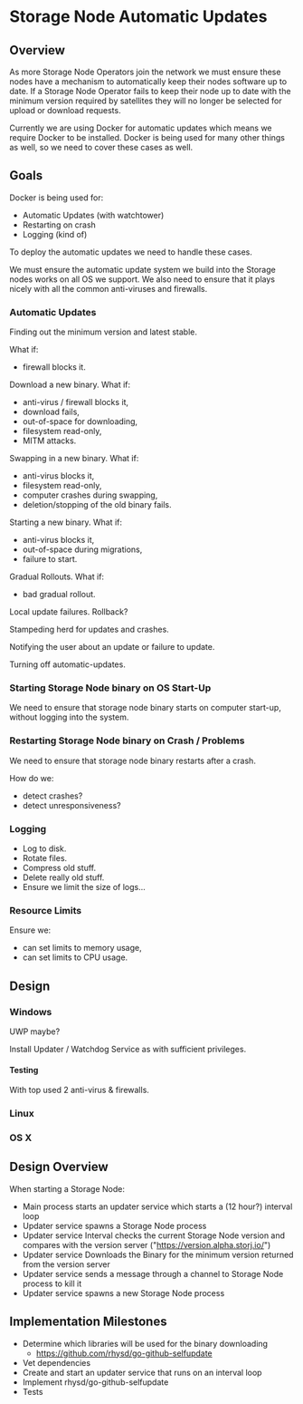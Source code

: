 # Storage Node Automatic Updates

## Overview

As more Storage Node Operators join the network we must ensure these nodes have a mechanism to automatically keep their nodes software up to date.
If a Storage Node Operator fails to keep their node up to date with the minimum version required by satellites they will no longer be selected for upload or download requests.

Currently we are using Docker for automatic updates which means we require Docker to be installed.
Docker is being used for many other things as well, so we need to cover these cases as well.

## Goals

Docker is being used for:

* Automatic Updates (with watchtower)
* Restarting on crash
* Logging (kind of)

To deploy the automatic updates we need to handle these cases.

We must ensure the automatic update system we build into the Storage nodes works on all OS we support. We also need to ensure that it plays nicely with all the common anti-viruses and firewalls.

### Automatic Updates

Finding out the minimum version and latest stable.

What if:
* firewall blocks it.

Download a new binary.
What if:
* anti-virus / firewall blocks it,
* download fails,
* out-of-space for downloading,
* filesystem read-only,
* MITM attacks.

Swapping in a new binary. 
What if:
* anti-virus blocks it,
* filesystem read-only,
* computer crashes during swapping,
* deletion/stopping of the old binary fails.

Starting a new binary.
What if:
* anti-virus blocks it,
* out-of-space during migrations,
* failure to start.

Gradual Rollouts.
What if:
* bad gradual rollout.

Local update failures. Rollback?

Stampeding herd for updates and crashes.

Notifying the user about an update or failure to update.

Turning off automatic-updates.

### Starting Storage Node binary on OS Start-Up

We need to ensure that storage node binary starts on computer start-up,
without logging into the system.

### Restarting Storage Node binary on Crash / Problems

We need to ensure that storage node binary restarts after a crash.

How do we:
* detect crashes?
* detect unresponsiveness?

### Logging

* Log to disk.
* Rotate files.
* Compress old stuff.
* Delete really old stuff.
* Ensure we limit the size of logs...

### Resource Limits

Ensure we:
* can set limits to memory usage,
* can set limits to CPU usage.

## Design

### Windows

UWP maybe?

Install Updater / Watchdog Service as with sufficient privileges.

#### Testing

With top used 2 anti-virus & firewalls.

### Linux

### OS X

## Design Overview

When starting a Storage Node:
* Main process starts an updater service which starts a (12 hour?) interval loop
* Updater service spawns a Storage Node process 
* Updater service Interval checks the current Storage Node version and compares with the version server ("https://version.alpha.storj.io/") 
* Updater service Downloads the Binary for the minimum version returned from the version server
* Updater service sends a message through a channel to Storage Node process to kill it
* Updater service spawns a new Storage Node process

## Implementation Milestones

* Determine which libraries will be used for the binary downloading
  * https://github.com/rhysd/go-github-selfupdate
* Vet dependencies
* Create and start an updater service that runs on an interval loop
* Implement rhysd/go-github-selfupdate 
* Tests
  
